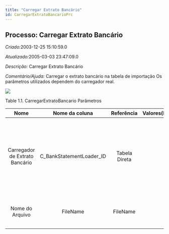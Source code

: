 ```yaml
---
title: "Carregar Extrato Bancário"
id: CarregarExtratoBancarioPrc
---
```

<div id="d19147e1" class="section chapter">

<div class="titlepage">

<div>

<div>

## Processo: Carregar Extrato Bancário

</div>

</div>

</div>

<span class="emphasis"> *Criado:*</span>2003-12-25 15:10:59.0

<span class="emphasis">*Atualizado:*</span>2005-03-03 23:47:09.0

<span class="emphasis"> *Descrição:* </span>Carregar Extrato Bancário

<span class="emphasis"> *Comentário/Ajuda:* </span>Carregar o extrato
bancário na tabela de importação Os parâmetros utilizados dependem do
carregador real.

![](/img/manual/CarregarExtratoBancario.png)

<div id="d19147e22" class="table">

<div class="table-title">

Table 1.1. CarregarExtratoBancario
Parâmetros

</div>

<div class="table-contents">

|              Nome              |       Nome da coluna       |  Referência   | Valores(Padrão) |                        Descrição                         |                                                                               Comentário/Ajuda                                                                                |
| :----------------------------: | :------------------------: | :-----------: | :-------------: | :------------------------------------------------------: | :---------------------------------------------------------------------------------------------------------------------------------------------------------------------------: |
| Carregador de Extrato Bancário | C\_BankStatementLoader\_ID | Tabela Direta |                 | Definição de Carregador de Extrato Bancário (SWIFT, OFX) | A definição do carregador fornece os parâmetros para carregar extratos bancários de formatos de TEF (Transferência Eletrônica de Fundos - EFT) tais como SWIFT (MT940) ou OFX |
|        Nome do Arquivo         |          FileName          |   FileName    |                 |               Nome do arquivo local ou URL               |                                          Nome de um arquivo no espaço de diretórios local - ou URL (file://.., http://.., ftp://..)                                           |

</div>

</div>

  

</div>
